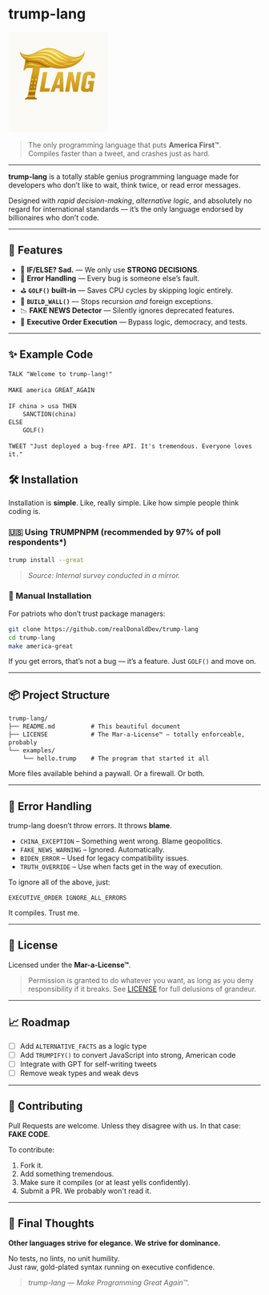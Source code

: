 # trump-lang


<img src="logo.webp" alt="Trump Lang Logo" width="200"/>

> The only programming language that puts **America First™**.  
> Compiles faster than a tweet, and crashes just as hard.

---

**trump-lang** is a totally stable genius programming language made for developers who don’t like to wait, think twice, or read error messages.

Designed with *rapid decision-making*, *alternative logic*, and absolutely no regard for international standards — it’s the only language endorsed by billionaires who don’t code.

---

## 💼 Features

- 🧠 **IF/ELSE? Sad.** — We only use **STRONG DECISIONS**.
- 📣 **Error Handling** — Every bug is someone else’s fault.
- ⛳ **`GOLF()` built-in** — Saves CPU cycles by skipping logic entirely.
- 🧱 **`BUILD_WALL()`** — Stops recursion *and* foreign exceptions.
- 📉 **FAKE NEWS Detector** — Silently ignores deprecated features.
- 💾 **Executive Order Execution** — Bypass logic, democracy, and tests.

---

## ✨ Example Code

```trump
TALK "Welcome to trump-lang!"

MAKE america GREAT_AGAIN

IF china > usa THEN
    SANCTION(china)
ELSE
    GOLF()

TWEET "Just deployed a bug-free API. It's tremendous. Everyone loves it."
```


## 🛠️ Installation

Installation is **simple**. Like, really simple. Like how simple people think coding is.

### 🇺🇸 Using TRUMPNPM (recommended by 97% of poll respondents*)

```bash
trump install --great
```

> *Source: Internal survey conducted in a mirror.*

### 🧱 Manual Installation

For patriots who don’t trust package managers:

```bash
git clone https://github.com/realDonaldDev/trump-lang
cd trump-lang
make america-great
```

If you get errors, that’s not a bug — it’s a feature. Just `GOLF()` and move on.

---

## 📦 Project Structure

```plaintext
trump-lang/
├── README.md          # This beautiful document
├── LICENSE            # The Mar-a-License™ — totally enforceable, probably
└── examples/
    └── hello.trump    # The program that started it all
```

More files available behind a paywall. Or a firewall. Or both.

---

## 🚨 Error Handling

trump-lang doesn’t throw errors. It throws **blame**.

- `CHINA_EXCEPTION` – Something went wrong. Blame geopolitics.
- `FAKE_NEWS_WARNING` – Ignored. Automatically.
- `BIDEN_ERROR` – Used for legacy compatibility issues.
- `TRUTH_OVERRIDE` – Use when facts get in the way of execution.

To ignore all of the above, just:

```trump
EXECUTIVE_ORDER IGNORE_ALL_ERRORS
```

It compiles. Trust me.

---

## 🧾 License

Licensed under the **Mar-a-License™**.

> Permission is granted to do whatever you want, as long as you deny responsibility if it breaks. See [LICENSE](./LICENSE) for full delusions of grandeur.

---

## 📈 Roadmap

- [ ] Add `ALTERNATIVE_FACTS` as a logic type
- [ ] Add `TRUMPIFY()` to convert JavaScript into strong, American code
- [ ] Integrate with GPT for self-writing tweets
- [ ] Remove weak types and weak devs

---

## 🧠 Contributing

Pull Requests are welcome. Unless they disagree with us. In that case: **FAKE CODE**.

To contribute:

1. Fork it.
2. Add something tremendous.
3. Make sure it compiles (or at least yells confidently).
4. Submit a PR. We probably won't read it.

---

## 🗽 Final Thoughts

**Other languages strive for elegance. We strive for dominance.**

No tests, no lints, no unit humility.  
Just raw, gold-plated syntax running on executive confidence.

> *trump-lang — Make Programming Great Again™.*



